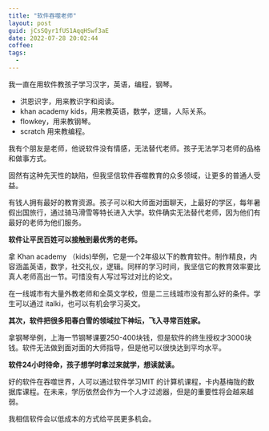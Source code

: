 ```yaml
---
title: "软件吞噬老师"
layout: post
guid: jCsSQyr1fUS1AqqHSwf3aE
date: 2022-07-28 20:02:44
coffee:
tags:
  -
---
```


我一直在用软件教孩子学习汉字，英语，编程，钢琴。

- 洪恩识字，用来教识字和阅读。
- khan academy kids，用来教英语，数学，逻辑，人际关系。
- flowkey，用来教钢琴。
- scratch 用来教编程。

我有个朋友是老师，他说软件没有情感，无法替代老师。孩子无法学习老师的品格和做事方式。

固然有这种先天性的缺陷，但我坚信软件吞噬教育的众多领域，让更多的普通人受益。

有钱人拥有最好的教育资源。孩子可以和大师面对面聊天，上最好的学区，每年暑假出国旅行，通过骑马滑雪等特长进入大学。软件确实无法替代老师，因为他们有最好的老师为他们服务。

**软件让平民百姓可以接触到最优秀的老师。**

拿 Khan academy （kids)举例，它是一个2年级以下的教育软件。制作精良，内容涵盖英语，数学，社交礼仪，逻辑。同样的学习时间，我坚信它的教育效率要比真人老师高出一节。可惜没有人写过写过对比的论文。

在一线城市有大量外教老师和全英文学校，但是二三线城市没有那么好的条件。学生可以通过 italki，也可以有机会学习英文。

**其次，软件把很多阳春白雪的领域拉下神坛，飞入寻常百姓家。**

拿钢琴举例，上海一节钢琴课要250-400块钱，但是软件的终生授权才3000块钱。软件无法做到面对面的大师指导，但是他可以很快达到平均水平。

**软件24小时待命，孩子想学时拿过来就学，想读就读。**

好的软件在吞噬世界，人可以通过软件学习MIT 的计算机课程，卡内基梅陇的数据库课程。在未来，学历依然会作为一个人才过滤器，但是的重要性将会越来越弱。

我相信软件会以低成本的方式给平民更多机会。
